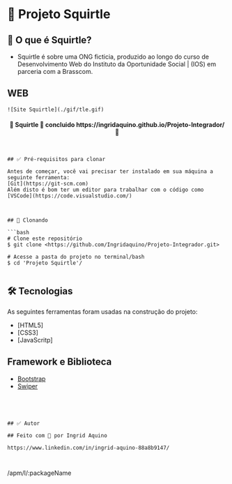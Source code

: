 # 🐢 Projeto Squirtle

## 🐚  O que é Squirtle?
- Squirtle é sobre uma ONG ficticia, produzido ao longo do curso de
Desenvolvimento Web do Instituto da Oportunidade Social | (IOS) em parceria com a
Brasscom.

## WEB

    ![Site Squirtle](./gif/tle.gif)


 
<h4 align="center"> 
	🧩 Squirtle 🚀 concluido https://ingridaquino.github.io/Projeto-Integrador/   🧩
</h4>



````


## ✅ Pré-requisitos para clonar

Antes de começar, você vai precisar ter instalado em sua máquina a seguinte ferramenta:
[Git](https://git-scm.com)
Além disto é bom ter um editor para trabalhar com o código como [VSCode](https://code.visualstudio.com/)



## 🎲 Clonando 

```bash
# Clone este repositório
$ git clone <https://github.com/Ingridaquino/Projeto-Integrador.git>

# Acesse a pasta do projeto no terminal/bash
$ cd 'Projeto Squirtle'/  


````


## 🛠 Tecnologias

As seguintes ferramentas foram usadas na construção do projeto:

- [HTML5]
- [CSS3]
- [JavaScritp]

## Framework e Biblioteca

- [Bootstrap](https://getbootstrap.com/)
- [Swiper](https://swiperjs.com/)


````




## ✅ Autor

## Feito com 💚 por Ingrid Aquino 

https://www.linkedin.com/in/ingrid-aquino-88a8b9147/



````


/apm/l/:packageName